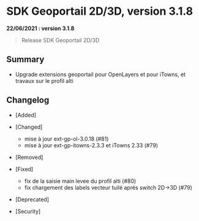 # SDK Geoportail 2D/3D, version 3.1.8

**22/06/2021 : version 3.1.8**
> Release SDK Geoportail 2D/3D

## Summary

* Upgrade extensions geoportail pour OpenLayers et pour iTowns, et travaux sur le profil alti

## Changelog

* [Added]

* [Changed]

    - mise à jour ext-gp-ol-3.0.18 (#81)
    - mise à jour ext-gp-itowns-2.3.3 et iTowns 2.33 (#79)

* [Removed]

* [Fixed]

    - fix de la saisie main levee du profil alti (#80)
    - fix chargement des labels vecteur tuilé après switch 2D->3D (#79) 

* [Deprecated]

* [Security]
